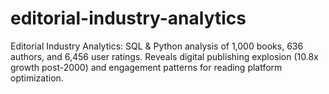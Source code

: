 # editorial-industry-analytics
Editorial Industry Analytics: SQL &amp; Python analysis of 1,000 books, 636 authors, and 6,456 user ratings. Reveals digital publishing explosion (10.8x growth post-2000) and engagement patterns for reading platform optimization.
